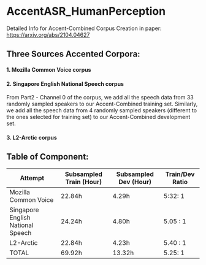 # AccentASR_HumanPerception

Detailed Info for Accent-Combined Corpus Creation in paper: https://arxiv.org/abs/2104.04627


## Three Sources Accented Corpora:

#### 1. Mozilla Common Voice corpus


#### 2. Singapore English National Speech corpus

From Part2 - Channel 0 of the corpus, we add all the speech data from 33 randomly sampled speakers to our Accent-Combined training set. Similarly, we add all the speech data from 4 randomly sampled speakers (different to the ones selected for training set) to our Accent-Combined development set.


#### 3. L2-Arctic corpus


## Table of Component:

| Attempt | Subsampled Train (Hour)| Subsampled Dev (Hour) | Train/Dev Ratio|
| -------------| ------------- | ------------- | ------------- |
| Mozilla Common Voice | 22.84h  | 4.29h  | 5:32: 1  |
| Singapore English National Speech | 24.24h  | 4.80h  | 5.05 : 1  |
| L2-Arctic | 22.84h  | 4.23h  | 5.40 : 1  |
| TOTAL | 69.92h  | 13.32h  | 5.25: 1  |

